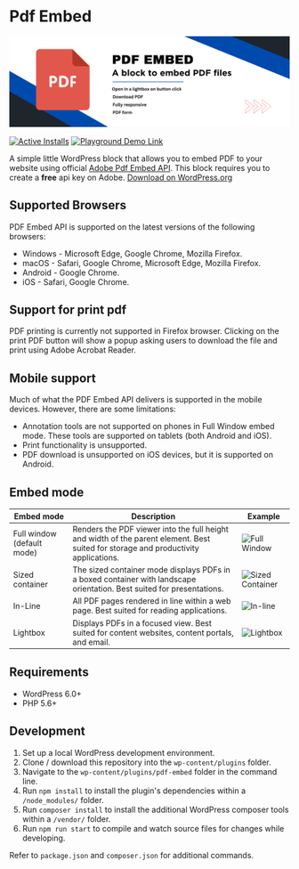 # Pdf Embed

![Social Sharing](https://github.com/tropicalista/pdf-embed/blob/master/.wordpress-org/banner-1544x500.png)

[![Active Installs](https://img.shields.io/wordpress/plugin/installs/pdf-embed?logo=wordpress&logoColor=%23fff&label=Active%20Installs&labelColor=%230F172A&color=%230F172A)](https://wordpress.org/plugins/pdf-embed/) [![Playground Demo Link](https://img.shields.io/wordpress/plugin/v/pdf-embed?logo=wordpress&logoColor=%23fff&label=Playground%20Demo&labelColor=%233858e9&color=%233858e9)](https://playground.wordpress.net/?blueprint-url=https://raw.githubusercontent.com/tropicalista/pdf-embed/master/.playground/blueprint.json)

A simple little WordPress block that allows you to embed PDF to your website using official [Adobe Pdf Embed API](https://www.adobe.io/apis/documentcloud/dcsdk/pdf-embed.html). This block requires you to create a **free** api key on Adobe. [Download on WordPress.org](https://wordpress.org/plugins/pdf-embed/)

## Supported Browsers

PDF Embed API is supported on the latest versions of the following browsers:

- Windows - Microsoft Edge, Google Chrome, Mozilla Firefox.
- macOS - Safari, Google Chrome, Microsoft Edge, Mozilla Firefox.
- Android - Google Chrome.
- iOS - Safari, Google Chrome.

## Support for print pdf

PDF printing is currently not supported in Firefox browser. Clicking on the print PDF button will show a popup asking users to download the file and print using Adobe Acrobat Reader.

## Mobile support

Much of what the PDF Embed API delivers is supported in the mobile devices. However, there are some limitations:

- Annotation tools are not supported on phones in Full Window embed mode. These tools are supported on tablets (both Android and iOS).
- Print functionality is unsupported.
- PDF download is unsupported on iOS devices, but it is supported on Android.

## Embed mode

| Embed mode                 | Description                                                                                                                         | Example                      |
|----------------------------|-------------------------------------------------------------------------------------------------------------------------------------|------------------------------|
| Full window (default mode) | Renders the PDF viewer into the full height and width of the parent element. Best suited for storage and productivity applications. | ![Full Window](https://developer.adobe.com/document-services/docs/static/38e444fffa8fc0f335e8464d4ee70420/f1bd9/embedfull.webp) |
| Sized container            | The sized container mode displays PDFs in a boxed container with landscape orientation. Best suited for presentations.              | ![Sized Container](https://developer.adobe.com/document-services/docs/static/ac789460629aad711a093856dfe0f690/f1bd9/embedsized.webp) |
| In-Line                    | All PDF pages rendered in line within a web page. Best suited for reading applications.                                             | ![In-line](https://developer.adobe.com/document-services/docs/static/9e248d1adb940e7f8f9c14dab8023415/f1bd9/embedinline.webp) |
| Lightbox                   | Displays PDFs in a focused view. Best suited for content websites, content portals, and email.                                      | ![Lightbox](https://developer.adobe.com/document-services/docs/static/3b9567cd27b371b4fbeecf5b2c17648a/c28f2/lightbox.webp) |


## Requirements

- WordPress 6.0+
- PHP 5.6+

## Development

1. Set up a local WordPress development environment.
2. Clone / download this repository into the `wp-content/plugins` folder.
3. Navigate to the `wp-content/plugins/pdf-embed` folder in the command line.
4. Run `npm install` to install the plugin's dependencies within a `/node_modules/` folder.
5. Run `composer install` to install the additional WordPress composer tools within a `/vendor/` folder.
6. Run `npm run start` to compile and watch source files for changes while developing.

Refer to `package.json` and `composer.json` for additional commands.